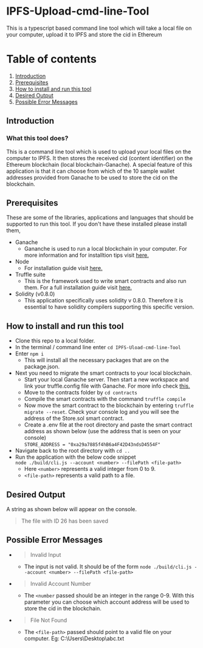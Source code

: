 # IPFS-Upload-cmd-line-Tool
This is a typescript based command line tool which will take a local file on your computer, upload it to IPFS and store the cid in Ethereum
# Table of contents
1. [Introduction](#introduction)
2. [Prerequisites](#prerequisites)
3. [How to install and run this tool](#how-to)
4. [Desired Output](#output)
5. [ Possible Error Messages ](#errors)

## Introduction <a name="introduction"></a>

### What this tool does?

This is a command line tool which is used to upload your local files on the computer to IPFS. It then stores the received cid (content identifier) on the Ethereum blockchain (local blockchain-Ganache). A special feature of this application is that it can choose from which of the 10 sample wallet addresses provided from Ganache to be used to store the cid on the blockchain.

## Prerequisites <a name="prerequisites"></a>
These are some of the libraries, applications and languages that should be supported to run this tool. If you don't have these installed please install them,
- Ganache
  - Gananche is used to run a local blockchain in your computer. For more information and for installtion tips visit [here.](https://trufflesuite.com/ganache/)
- Node
  - For installation guide visit [here.](https://nodejs.org/en/)
- Truffle suite
  - This is the framework used to write smart contracts and also run them. For a full installation guide visit [here.](https://trufflesuite.com/) 
- Solidity (v0.8.0)
  - This application specifically uses solidity v 0.8.0. Therefore it is essential to have solidity compilers supporting this specific version.

## How to install and run this tool <a name="how-to"></a>

- Clone this repo to a local folder.
- In the terminal / command line enter `cd IPFS-Uload-cmd-line-Tool`
- Enter  `npm i`
    - This will install all the necessary packages that are on the package.json.
- Next you need to migrate the smart contracts to your local blockchain.
    - Start your local Ganache server. Then start a new workspace and link your truffle.config file with Ganache. For more info check [this.](https://trufflesuite.com/docs/ganache/truffle-projects/linking-a-truffle-project.html#:~:text=To%20link%20a%20project%2C%20enter,click%20the%20button%20ADD%20PROJECT%20.)
    - Move to the contracts folder by `cd contracts`
    - Compile the smart contracts with the command `truffle compile`
    - Now move the smart contract to the blockchain by entering `truffle migrate --reset`. Check your console log and you will see the address of the Store.sol smart contract.
    - Create a .env file at the root directory and paste the smart contract address as shown below (use the address that is seen on your console) <br />
       `STORE_ADDRESS = "0xa29a7885f4hB6a4F42D43ndsD4554F"`
- Navigate back to the root directory with `cd ..`
- Run the application with the below code snippet <br /> `node ./build/cli.js --account <number> --filePath <file-path>`
    - Here  `<number>` represents a valid integer from 0 to 9.
    - `<file-path>` represents a valid path to a file.

## Desired Output <a name="output"></a>
A string as shown below will appear on the console.
>The file with ID 26 has been saved

## Possible Error Messages <a name="errors"></a>
- >Invalid Input
    - The input is not valid. It should be of the form `node ./build/cli.js --account <number> --filePath <file-path>`
 - >Invalid Account Number
    - The `<number` passed should be an integer in the range 0-9. With this parameter you can choose which account address will be used to store the cid in the blockchain.
 - >File Not Found
    - The `<file-path>` passed should point to a valid file on your computer. Eg: C:\Users\Desktop\abc.txt



















